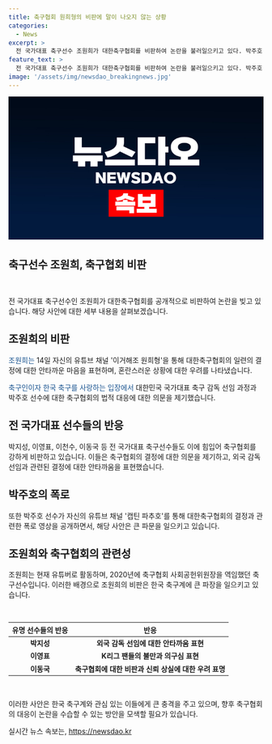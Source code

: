```yaml
---
title: 축구협회 원희형의 비판에 말이 나오지 않는 상황
categories:
  - News
excerpt: >
  전 국가대표 축구선수 조원희가 대한축구협회를 비판하여 논란을 불러일으키고 있다. 박주호 전력강화위원에 대한 법적 대응에 이어 이영표, 이천수, 박지성, 이동국 등 전 국가대표 축구선수들이 협회를 비판했다. 조원희는 유튜브를 통해 불만을 털어놓고, 다른 선수들 또한 이에 동참했다. 축구협회의 결정에 대한 불신이 퍼지고 있는 가운데, 이들의 발언은 축구 팬들과 미디어의 큰 관심을 끌고 있다.
feature_text: >
  전 국가대표 축구선수 조원희가 대한축구협회를 비판하여 논란을 불러일으키고 있다. 박주호 전력강화위원에 대한 법적 대응에 이어 이영표, 이천수, 박지성, 이동국 등 전 국가대표 축구선수들이 협회를 비판했다. 조원희는 유튜브를 통해 불만을 털어놓고, 다른 선수들 또한 이에 동참했다. 축구협회의 결정에 대한 불신이 퍼지고 있는 가운데, 이들의 발언은 축구 팬들과 미디어의 큰 관심을 끌고 있다.
image: '/assets/img/newsdao_breakingnews.jpg'
---
```


<p><img src="/assets/img/newsdao_breakingnews.jpg" alt="koreaapp 속보" /></p>

<h2 data-ke-size="size26">축구선수 조원희, 축구협회 비판</h2>

<p data-ke-size="size16">&nbsp;</p>

<p>전 국가대표 축구선수인 조원희가 대한축구협회를 공개적으로 비판하여 논란을 빚고 있습니다. 해당 사안에 대한 세부 내용을 살펴보겠습니다.</p>

<h2 data-ke-size="size24">조원희의 비판</h2>

<p data-ke-size="size16"><span style="color: #1a5490;">조원희는</span> 14일 자신의 유튜브 채널 '이거해조 원희형'을 통해 대한축구협회의 일련의 결정에 대한 안타까운 마음을 표현하며, 혼란스러운 상황에 대한 우려를 나타냈습니다.</p>

<p data-ke-size="size16"><span style="color: #1a5490;">축구인이자 한국 축구를 사랑하는 입장에서</span> 대한민국 국가대표 축구 감독 선임 과정과 박주호 선수에 대한 축구협회의 법적 대응에 대한 의문을 제기했습니다.</p>

<h2 data-ke-size="size24">전 국가대표 선수들의 반응</h2>

<p data-ke-size="size16">박지성, 이영표, 이천수, 이동국 등 전 국가대표 축구선수들도 이에 힘입어 축구협회를 강하게 비판하고 있습니다. 이들은 축구협회의 결정에 대한 의문을 제기하고, 외국 감독 선임과 관련된 결정에 대한 안타까움을 표현했습니다.</p>

<h2 data-ke-size="size24">박주호의 폭로</h2>

<p data-ke-size="size16">또한 박주호 선수가 자신의 유튜브 채널 '캡틴 파추호'를 통해 대한축구협회의 결정과 관련한 폭로 영상을 공개하면서, 해당 사안은 큰 파문을 일으키고 있습니다.</p>

<h2 data-ke-size="size24">조원희와 축구협회의 관련성</h2>

<p data-ke-size="size16">조원희는 현재 유튜버로 활동하며, 2020년에 축구협회 사회공헌위원장을 역임했던 축구선수입니다. 이러한 배경으로 조원희의 비판은 한국 축구계에 큰 파장을 일으키고 있습니다.</p>

<p data-ke-size="size16">&nbsp;</p>

<table>
    <thead>
        <tr>
            <th><b>유명 선수들의 반응</b></th>
            <th><b>반응</b></th>
        </tr>
    </thead>
    <tbody>
        <tr>
            <td style="text-align: center; height: 17px;"><b>박지성</b></td>
            <td style="text-align: center; height: 17px;"><b>외국 감독 선임에 대한 안타까움 표현</b></td>
        </tr>
        <tr>
            <td style="text-align: center; height: 17px;"><b>이영표</b></td>
            <td style="text-align: center; height: 17px;"><b>K리그 팬들의 불만과 의구심 표현</b></td>
        </tr>
        <tr>
            <td style="text-align: center; height: 17px;"><b>이동국</b></td>
            <td style="text-align: center; height: 17px;"><b>축구협회에 대한 비판과 신뢰 상실에 대한 우려 표명</b></td>
        </tr>
    </tbody>
</table>

<p data-ke-size="size16">&nbsp;</p>

<p data-ke-size="size16">이러한 사안은 한국 축구계와 관심 있는 이들에게 큰 충격을 주고 있으며, 향후 축구협회의 대응이 논란을 수습할 수 있는 방안을 모색할 필요가 있습니다.</p>
실시간 뉴스 속보는, <a href="https://newsdao.kr" rel="dofollow">https://newsdao.kr</a>


